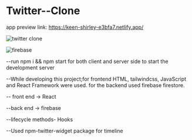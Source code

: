 # Twitter--Clone


app preview link: https://keen-shirley-e3bfa7.netlify.app/


![twitter clone](https://user-images.githubusercontent.com/73952475/125282803-72d5b980-e320-11eb-81f6-0e8822b361e0.jpg)

![firebase](https://user-images.githubusercontent.com/73952475/125282777-6d786f00-e320-11eb-928d-5fca35e9c533.jpg)

--run npm i && npm start for both client and server side to start the development server

--While developing this project;for frontend HTML, tailwindcss, JavaScript and React Framework were used. for the backend used firebase firestore. 

-- front end -> React

--back end -> firebase

--lifecycle methods- Hooks

--Used npm-twitter-widget package for timeline
